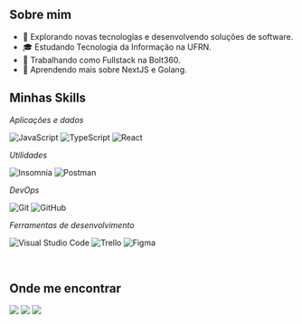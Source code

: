 ## Sobre mim

- 🤔 Explorando novas tecnologias e desenvolvendo soluções de software.
- 🎓 Estudando Tecnologia da Informação na UFRN.
- 💼 Trabalhando como Fullstack na Bolt360.
- 🌱 Aprendendo mais sobre NextJS e Golang.

## Minhas Skills

*Aplicações e dados*

![JavaScript](https://img.shields.io/badge/JavaScript-323330?style=for-the-badge&logo=javascript&logoColor=F7DF1E)
![TypeScript](https://img.shields.io/badge/TypeScript-007ACC?style=for-the-badge&logo=typescript&logoColor=white)
![React](https://img.shields.io/badge/React-20232A?style=for-the-badge&logo=react&logoColor=61DAFB)

*Utilidades*

![Insomnia](https://img.shields.io/badge/Insomnia-892CA0?style=for-the-badge&logo=insomnia&logoColor=white)
![Postman](https://img.shields.io/badge/Postman-D9281A?style=for-the-badge&logo=postman&logoColor=white)

*DevOps*

![Git](https://img.shields.io/badge/Git-100000?style=for-the-badge&logo=git&logoColor=white)
![GitHub](https://img.shields.io/badge/GitHub-100000?style=for-the-badge&logo=github&logoColor=white)

*Ferramentas de desenvolvimento*

![Visual Studio Code](https://img.shields.io/badge/-Visual%20Studio%20Code-333333?style=flat&logo=visual-studio-code&logoColor=007ACC)
![Trello](https://img.shields.io/badge/-Trello-333333?style=flat&logo=trello&logoColor=007ACC)
![Figma](https://img.shields.io/badge/-Figma-333333?style=flat&logo=figma&logoColor=007ACC)

<br/>

## Onde me encontrar

<a href="https://instagram.com/matheus.freitax" target="_blank"><img loading="lazy" src="https://img.shields.io/badge/-Instagram-%23E4405F?style=for-the-badge&logo=instagram&logoColor=white" target="_blank"></a>
<a href = "mailto:mgsoutodelira@gmail.com"><img loading="lazy" src="https://img.shields.io/badge/Gmail-D14836?style=for-the-badge&logo=gmail&logoColor=white" target="_blank"></a>
<a href="https://www.linkedin.com/in/mgsoutodelira" target="_blank"><img loading="lazy" src="https://img.shields.io/badge/-LinkedIn-%230077B5?style=for-the-badge&logo=linkedin&logoColor=white" target="_blank"></a>  
